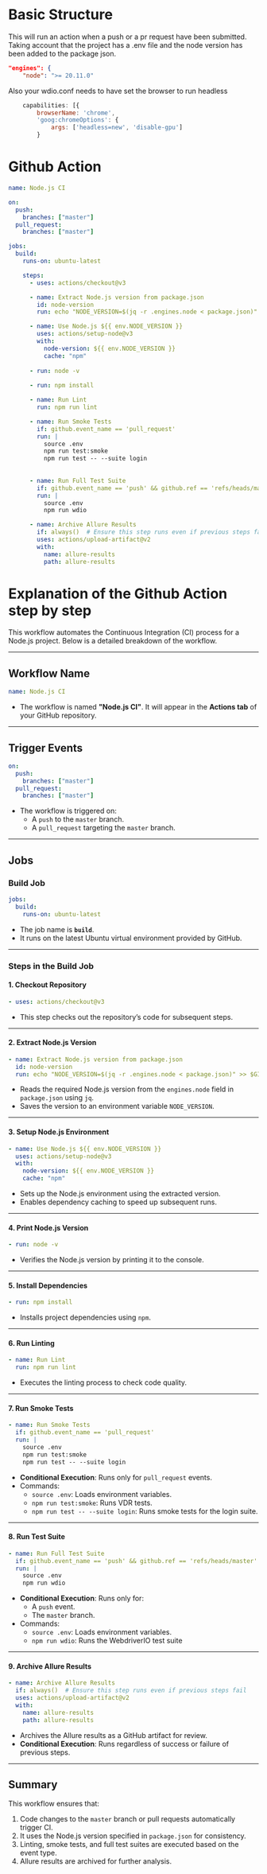 # Basic Structure 
This will run an action when a push or a pr request have been submitted. 
Taking account that the project has a .env file and the node version has been added to the package json.

```json
"engines": {
    "node": ">= 20.11.0"
```

Also your wdio.conf needs to have set the browser to run headless

```js
    capabilities: [{
        browserName: 'chrome',
        'goog:chromeOptions': {
            args: ['headless=new', 'disable-gpu']
        }
```


# Github Action


```yaml
name: Node.js CI

on:
  push:
    branches: ["master"]
  pull_request:
    branches: ["master"]

jobs:
  build:
    runs-on: ubuntu-latest

    steps:
      - uses: actions/checkout@v3

      - name: Extract Node.js version from package.json
        id: node-version
        run: echo "NODE_VERSION=$(jq -r .engines.node < package.json)" >> $GITHUB_ENV

      - name: Use Node.js ${{ env.NODE_VERSION }}
        uses: actions/setup-node@v3
        with:
          node-version: ${{ env.NODE_VERSION }}
          cache: "npm"
          
      - run: node -v
      
      - run: npm install

      - name: Run Lint
        run: npm run lint

      - name: Run Smoke Tests
        if: github.event_name == 'pull_request'
        run: |
          source .env
          npm run test:smoke
          npm run test -- --suite login
          
   
      - name: Run Full Test Suite
        if: github.event_name == 'push' && github.ref == 'refs/heads/master'
        run: |
          source .env
          npm run wdio

      - name: Archive Allure Results
        if: always()  # Ensure this step runs even if previous steps fail
        uses: actions/upload-artifact@v2
        with:
          name: allure-results
          path: allure-results
```

# Explanation of the Github Action step by step

This workflow automates the Continuous Integration (CI) process for a Node.js project. Below is a detailed breakdown of the workflow.

---

## Workflow Name
```yaml
name: Node.js CI
```
- The workflow is named **"Node.js CI"**. It will appear in the **Actions tab** of your GitHub repository.

---

## Trigger Events
```yaml
on:
  push:
    branches: ["master"]
  pull_request:
    branches: ["master"]
```
- The workflow is triggered on:
  - A `push` to the `master` branch.
  - A `pull_request` targeting the `master` branch.

---

## Jobs

### Build Job
```yaml
jobs:
  build:
    runs-on: ubuntu-latest
```
- The job name is **`build`**.
- It runs on the latest Ubuntu virtual environment provided by GitHub.

---

### Steps in the Build Job

#### 1. Checkout Repository
```yaml
- uses: actions/checkout@v3
```
- This step checks out the repository’s code for subsequent steps.

---

#### 2. Extract Node.js Version
```yaml
- name: Extract Node.js version from package.json
  id: node-version
  run: echo "NODE_VERSION=$(jq -r .engines.node < package.json)" >> $GITHUB_ENV
```
- Reads the required Node.js version from the `engines.node` field in `package.json` using `jq`.
- Saves the version to an environment variable `NODE_VERSION`.

---

#### 3. Setup Node.js Environment
```yaml
- name: Use Node.js ${{ env.NODE_VERSION }}
  uses: actions/setup-node@v3
  with:
    node-version: ${{ env.NODE_VERSION }}
    cache: "npm"
```
- Sets up the Node.js environment using the extracted version.
- Enables dependency caching to speed up subsequent runs.

---

#### 4. Print Node.js Version
```yaml
- run: node -v
```
- Verifies the Node.js version by printing it to the console.

---

#### 5. Install Dependencies
```yaml
- run: npm install
```
- Installs project dependencies using `npm`.

---

#### 6. Run Linting
```yaml
- name: Run Lint
  run: npm run lint
```
- Executes the linting process to check code quality.

---

#### 7. Run Smoke Tests
```yaml
- name: Run Smoke Tests
  if: github.event_name == 'pull_request'
  run: |
    source .env
    npm run test:smoke
    npm run test -- --suite login
```
- **Conditional Execution**: Runs only for `pull_request` events.
- Commands:
  - `source .env`: Loads environment variables.
  - `npm run test:smoke`: Runs VDR tests.
  - `npm run test -- --suite login`: Runs smoke tests for the login suite.

---

#### 8. Run Test Suite
```yaml
- name: Run Full Test Suite
  if: github.event_name == 'push' && github.ref == 'refs/heads/master'
  run: |
    source .env
    npm run wdio
```
- **Conditional Execution**: Runs only for:
  - A `push` event.
  - The `master` branch.
- Commands:
  - `source .env`: Loads environment variables.
  - `npm run wdio`: Runs the WebdriverIO test suite

---

#### 9. Archive Allure Results
```yaml
- name: Archive Allure Results
  if: always()  # Ensure this step runs even if previous steps fail
  uses: actions/upload-artifact@v2
  with:
    name: allure-results
    path: allure-results
```
- Archives the Allure results as a GitHub artifact for review.
- **Conditional Execution**: Runs regardless of success or failure of previous steps.

---

## Summary
This workflow ensures that:
1. Code changes to the `master` branch or pull requests automatically trigger CI.
2. It uses the Node.js version specified in `package.json` for consistency.
3. Linting, smoke tests, and full test suites are executed based on the event type.
4. Allure results are archived for further analysis.
